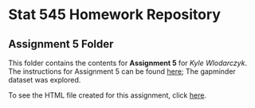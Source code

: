 # Stat 545 Homework Repository

## Assignment 5 Folder

This folder contains the contents for **Assignment 5** for *Kyle Wlodarczyk*. The instructions for Assignment 5 can be found [here](https://stat545.stat.ubc.ca/evaluation/hw05/hw05/); The gapminder dataset was explored.

To see the HTML file created for this assignment, click [here](https://stat545-ubc-hw-2019-20.github.io/stat545-hw-kgwkyle/hw05/hw05-ffm.html).
